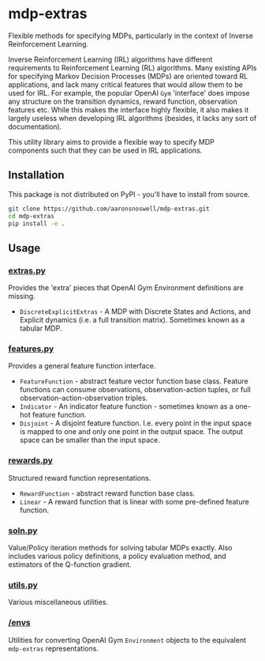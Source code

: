 # mdp-extras

Flexible methods for specifying MDPs, particularly in the context of Inverse
Reinforcement Learning.

Inverse Reinforcement Learning (IRL) algorithms have different requirements to
Reinforcement Learning (RL) algorithms.
Many existing APIs for specifying Markov Decision Processes (MDPs) are oriented toward
RL applications, and lack many critical features that would allow them to be used for
IRL.
For example, the popular OpenAI `Gym` 'interface' does impose any structure on the
transition dynamics, reward function, observation features etc.
While this makes the interface highly flexible, it also makes it largely useless
when developing IRL algorithms (besides, it lacks any sort of documentation).

This utility library aims to provide a flexible way to specify MDP components such that
they can be used in IRL applications.

## Installation

This package is not distributed on PyPI - you'll have to install from source.

```bash
git clone https://github.com/aaronsnoswell/mdp-extras.git
cd mdp-extras
pip install -e .
```

## Usage

### [extras.py](mdp_extras/extras.py)

Provides the 'extra' pieces that OpenAI Gym Environment definitions are missing.

 * `DiscreteExplicitExtras` - A MDP with Discrete States and Actions, and Explicit
   dynamics (i.e. a full transition matrix). Sometimes known as a tabular MDP.

### [features.py](mdp_extras/features.py)

Provides a general feature function interface.

 * `FeatureFunction` - abstract feature vector function base class.
   Feature functions can consume observations, observation-action tuples, or full
   observation-action-observation triples.
 * `Indicator` - An indicator feature function - sometimes known as a one-hot feature
   function.
 * `Disjoint` - A disjoint feature function.
   I.e. every point in the input space is mapped to one and only one point in the output
   space.
   The output space can be smaller than the input space.

### [rewards.py](mdp_extras/reward.py)

Structured reward function representations.

 * `RewardFunction` - abstract reward function base class.
 * `Linear` - A reward function that is linear with some pre-defined feature function.

### [soln.py](mdp_extras/soln.py)

Value/Policy iteration methods for solving tabular MDPs exactly.
Also includes various policy definitions, a policy evaluation method, and estimators of
the Q-function gradient.

### [utils.py](mdp_extras/utils.py)

Various miscellaneous utilities.

### [/envs](envs)

Utilities for converting OpenAI Gym `Environment` objects to the equivalent
`mdp-extras` representations.
